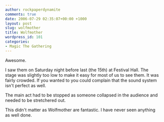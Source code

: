 ```yaml
---
author: rockpaperdynamite
comments: true
date: 2006-07-29 02:35:07+00:00 +1000
layout: post
slug: wolfmother
title: Wolfmother
wordpress_id: 101
categories:
- Magic The Gathering
---
```


Awesome.

I saw them on Saturday night before last (the 15th) at Festival Hall. The stage was slightly too low to make it easy for most of us to see them. It was fairly crowded. If you wanted to you could complain that the sound system isn't perfect as well.

The main act had to be stopped as someone collapsed in the audience and needed to be stretchered out.

This didn't matter as Wolfmother are fantastic. I have never seen anything as well done.
